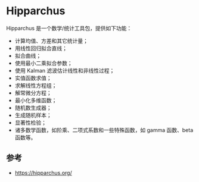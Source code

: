 # Hipparchus

Hipparchus 是一个数学/统计工具包，提供如下功能：

- 计算均值、方差和其它统计量；
- 用线性回归拟合直线；
- 拟合曲线；
- 使用最小二乘拟合参数；
- 使用 Kalman 滤波估计线性和非线性过程；
- 实值函数求值；
- 求解线性方程组；
- 解常微分方程；
- 最小化多维函数；
- 随机数生成器；
- 生成随机样本；
- 显著性检验；
- 诸多数学函数，如阶乘、二项式系数和一些特殊函数，如 gamma 函数、beta 函数等。



## 参考

- https://hipparchus.org/
